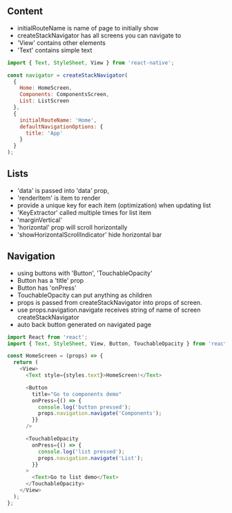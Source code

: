 ## Content

- initialRouteName is name of page to initially show
- createStackNavigator has all screens you can navigate to
- 'View' contains other elements
- 'Text' contains simple text

```js
import { Text, StyleSheet, View } from 'react-native';

const navigator = createStackNavigator(
  {
    Home: HomeScreen,
    Components: ComponentsScreen,
    List: ListScreen
  },
  {
    initialRouteName: 'Home',
    defaultNavigationOptions: {
      title: 'App'
    }
  }
);
```

## Lists

- 'data' is passed into 'data' prop,
- 'renderItem' is item to render
- provide a unique key for each item (optimization) when updating list
- 'KeyExtractor' called multiple times for list item
- 'marginVertical'
- 'horizontal' prop will scroll horizontally
- 'showHorizontalScrollIndicator' hide horizontal bar

## Navigation

- using buttons with 'Button', 'TouchableOpacity'
- Button has a 'title' prop
- Button has 'onPress'
- TouchableOpacity can put anything as children
- props is passed from createStackNavigator into props of screen.
- use props.navigation.navigate receives string of name of screen createStackNavigator
- auto back button generated on navigated page

```js
import React from 'react';
import { Text, StyleSheet, View, Button, TouchableOpacity } from 'react-native';

const HomeScreen = (props) => {
  return (
    <View>
      <Text style={styles.text}>HomeScreen!</Text>

      <Button
        title="Go to components demo"
        onPress={() => {
          console.log('button pressed');
          props.navigation.navigate('Components');
        }}
      />

      <TouchableOpacity
        onPress={() => {
          console.log('list pressed');
          props.navigation.navigate('List');
        }}
      >
        <Text>Go to list demo</Text>
      </TouchableOpacity>
    </View>
  );
};
```
